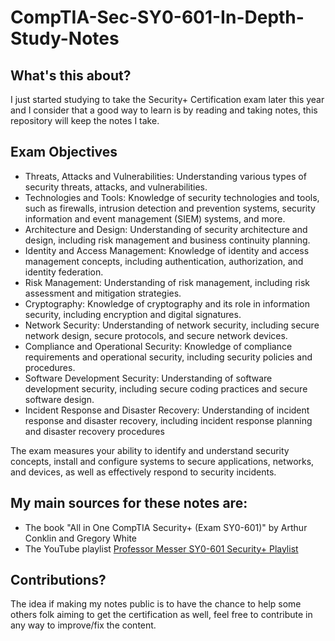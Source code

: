 # CompTIA-Sec-SY0-601-In-Depth-Study-Notes

## What's this about?
I just started studying to take the Security+ Certification exam later this year and I consider that a good way to learn is by reading and taking notes, this repository will keep the notes I take.  

## Exam Objectives
* Threats, Attacks and Vulnerabilities: Understanding various types of security threats, attacks, and vulnerabilities.
* Technologies and Tools: Knowledge of security technologies and tools, such as firewalls, intrusion detection and prevention systems, security information and event management (SIEM) systems, and more.
* Architecture and Design: Understanding of security architecture and design, including risk management and business continuity planning.
* Identity and Access Management: Knowledge of identity and access management concepts, including authentication, authorization, and identity federation.
* Risk Management: Understanding of risk management, including risk assessment and mitigation strategies.
* Cryptography: Knowledge of cryptography and its role in information security, including encryption and digital signatures.
* Network Security: Understanding of network security, including secure network design, secure protocols, and secure network devices.
* Compliance and Operational Security: Knowledge of compliance requirements and operational security, including security policies and procedures.
* Software Development Security: Understanding of software development security, including secure coding practices and secure software design.
* Incident Response and Disaster Recovery: Understanding of incident response and disaster recovery, including incident response planning and disaster recovery procedures

The exam measures your ability to identify and understand security concepts, install and configure systems to secure applications, networks, and devices, as well as effectively respond to security incidents.

## My main sources for these notes are:   
* The book "All in One CompTIA Security+ (Exam SY0-601)" by Arthur Conklin and Gregory White
* The YouTube playlist [Professor Messer SY0-601 Security+ Playlist](https://www.youtube.com/watch?v=9NE33fpQuw8&list=PLG49S3nxzAnkL2ulFS3132mOVKuzzBxA8)

## Contributions?
The idea if making my notes public is to have the chance to help some others folk aiming to get the certification as well, feel free to contribute in any way to improve/fix the content.

